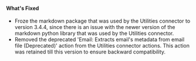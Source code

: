 #### What's Fixed
- Froze the markdown package that was used by the Utilities connector to version 3.4.4, since there is an issue with the newer version of the markdown python library that was used by the Utilities connector.
- Removed the deprecated 'Email: Extracts email's metadata from email file (Deprecated)' action from the Utilities connector actions. This action was retained till this version to ensure backward compatibility.

